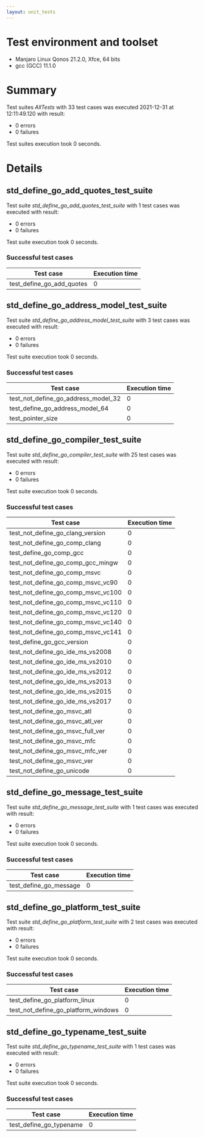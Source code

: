 ```yaml
---
layout: unit_tests
---
```


# Test environment and toolset 

* Manjaro Linux Qonos 21.2.0, Xfce, 64 bits
* gcc (GCC) 11.1.0

# Summary

Test suites *AllTests* with 33 test cases was executed 2021-12-31 at 12:11:49.120 with result:

* 0 errors
* 0 failures

Test suites execution took 0 seconds.

# Details

## std_define_go_add_quotes_test_suite

Test suite *std_define_go_add_quotes_test_suite* with 1 test cases was executed with result:

* 0 errors
* 0 failures

Test suite execution took 0 seconds.

### Successful test cases

Test case|Execution time
-|-
test_define_go_add_quotes | 0

## std_define_go_address_model_test_suite

Test suite *std_define_go_address_model_test_suite* with 3 test cases was executed with result:

* 0 errors
* 0 failures

Test suite execution took 0 seconds.

### Successful test cases

Test case|Execution time
-|-
test_not_define_go_address_model_32 | 0
test_define_go_address_model_64 | 0
test_pointer_size | 0

## std_define_go_compiler_test_suite

Test suite *std_define_go_compiler_test_suite* with 25 test cases was executed with result:

* 0 errors
* 0 failures

Test suite execution took 0 seconds.

### Successful test cases

Test case|Execution time
-|-
test_not_define_go_clang_version | 0
test_not_define_go_comp_clang | 0
test_define_go_comp_gcc | 0
test_not_define_go_comp_gcc_mingw | 0
test_not_define_go_comp_msvc | 0
test_not_define_go_comp_msvc_vc90 | 0
test_not_define_go_comp_msvc_vc100 | 0
test_not_define_go_comp_msvc_vc110 | 0
test_not_define_go_comp_msvc_vc120 | 0
test_not_define_go_comp_msvc_vc140 | 0
test_not_define_go_comp_msvc_vc141 | 0
test_define_go_gcc_version | 0
test_not_define_go_ide_ms_vs2008 | 0
test_not_define_go_ide_ms_vs2010 | 0
test_not_define_go_ide_ms_vs2012 | 0
test_not_define_go_ide_ms_vs2013 | 0
test_not_define_go_ide_ms_vs2015 | 0
test_not_define_go_ide_ms_vs2017 | 0
test_not_define_go_msvc_atl | 0
test_not_define_go_msvc_atl_ver | 0
test_not_define_go_msvc_full_ver | 0
test_not_define_go_msvc_mfc | 0
test_not_define_go_msvc_mfc_ver | 0
test_not_define_go_msvc_ver | 0
test_not_define_go_unicode | 0

## std_define_go_message_test_suite

Test suite *std_define_go_message_test_suite* with 1 test cases was executed with result:

* 0 errors
* 0 failures

Test suite execution took 0 seconds.

### Successful test cases

Test case|Execution time
-|-
test_define_go_message | 0

## std_define_go_platform_test_suite

Test suite *std_define_go_platform_test_suite* with 2 test cases was executed with result:

* 0 errors
* 0 failures

Test suite execution took 0 seconds.

### Successful test cases

Test case|Execution time
-|-
test_define_go_platform_linux | 0
test_not_define_go_platform_windows | 0

## std_define_go_typename_test_suite

Test suite *std_define_go_typename_test_suite* with 1 test cases was executed with result:

* 0 errors
* 0 failures

Test suite execution took 0 seconds.

### Successful test cases

Test case|Execution time
-|-
test_define_go_typename | 0
